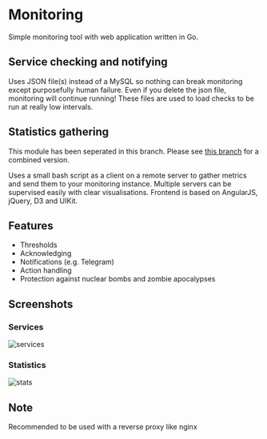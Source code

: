 # Monitoring

Simple monitoring tool with web application written in Go.


## Service checking and notifying

Uses JSON file(s) instead of a MySQL so nothing can break monitoring except purposefully human failure. Even if you delete the json file, monitoring will continue running! These files are used to load checks to be run at really low intervals.

## Statistics gathering

This module has been seperated in this branch. Please see [this branch](https://github.com/mdeheij/monitoring/tree/StatisticsCombined) for a combined version.

Uses a small bash script as a client on a remote server to gather metrics and send them to your monitoring instance. Multiple servers can be supervised easily with clear visualisations. Frontend is based on AngularJS, jQuery, D3 and UIKit.

## Features

-   Thresholds
-   Acknowledging
-   Notifications (e.g. Telegram)
-   Action handling
-   Protection against nuclear bombs and zombie apocalypses

## Screenshots

### Services
![services](http://i.imgur.com/tD9N9l6.png "Services Screenshot")

### Statistics

![stats](http://i.imgur.com/7S2sfvb.png "Statistics Screenshot")

## Note

Recommended to be used with a reverse proxy like nginx
